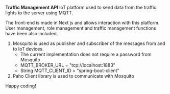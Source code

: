 **Traffic Management API**
IoT platform used to send data from the traffic lights to the server using MQTT. 

The front-end is made in Next js and allows interaction with this platform. User management, role management and traffic management functions have been also included.  

1. Mosquito is used as publisher and subscriber of the messages from and to IoT devices.
   - The current implementation does not require a password from Mosquito
   - MQTT_BROKER_URL = "tcp://localhost:1883"
   - String MQTT_CLIENT_ID = "spring-boot-client"
2. Paho Client library is used to communicate with Mosquito

Happy coding!
